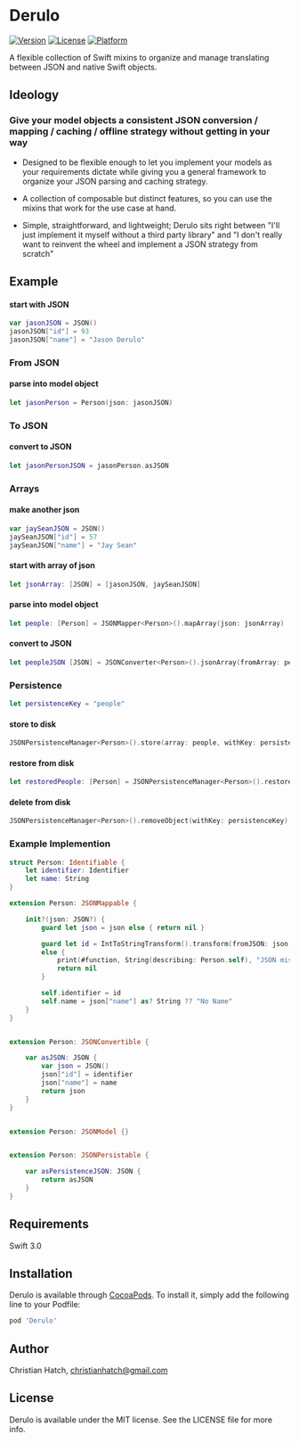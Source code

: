 # Derulo

[![Version](https://img.shields.io/cocoapods/v/Derulo.svg?style=flat)](http://cocoapods.org/pods/Derulo)
[![License](https://img.shields.io/cocoapods/l/Derulo.svg?style=flat)](http://cocoapods.org/pods/Derulo)
[![Platform](https://img.shields.io/cocoapods/p/Derulo.svg?style=flat)](http://cocoapods.org/pods/Derulo)

A flexible collection of Swift mixins to organize and manage translating between JSON and native Swift objects.


## Ideology

### Give your model objects a consistent JSON conversion / mapping / caching / offline strategy without getting in your way

* Designed to be flexible enough to let you implement your models as your requirements dictate while giving you a general framework to organize your JSON parsing and caching strategy.

* A collection of composable but distinct features, so you can use the mixins that work for the use case at hand.
  
* Simple, straightforward, and lightweight; Derulo sits right between "I'll just implement it myself without a third party library" and "I don't really want to reinvent the wheel and implement a JSON strategy from scratch"




## Example

#### start with JSON

```swift
var jasonJSON = JSON()
jasonJSON["id"] = 93
jasonJSON["name"] = "Jason Derulo"
```


### From JSON

#### parse into model object
```swift
let jasonPerson = Person(json: jasonJSON)
```

### To JSON

#### convert to JSON
```swift
let jasonPersonJSON = jasonPerson.asJSON
```


### Arrays


#### make another json
```swift
var jaySeanJSON = JSON()
jaySeanJSON["id"] = 57
jaySeanJSON["name"] = "Jay Sean"
```

#### start with array of json
```swift
let jsonArray: [JSON] = [jasonJSON, jaySeanJSON]
```

#### parse into model object
```swift
let people: [Person] = JSONMapper<Person>().mapArray(json: jsonArray)
```

#### convert to JSON
```swift
let peopleJSON [JSON] = JSONConverter<Person>().jsonArray(fromArray: people)
```


### Persistence

```swift
let persistenceKey = "people"
```

#### store to disk
```swift
JSONPersistenceManager<Person>().store(array: people, withKey: persistenceKey)
```

#### restore from disk
```swift
let restoredPeople: [Person] = JSONPersistenceManager<Person>().restoreArray(withKey: persistenceKey)
```

#### delete from disk
```swift
JSONPersistenceManager<Person>().removeObject(withKey: persistenceKey)
```



### Example Implemention

```swift
struct Person: Identifiable {
    let identifier: Identifier
    let name: String
}

extension Person: JSONMappable {

    init?(json: JSON?) {
        guard let json = json else { return nil }

        guard let id = IntToStringTransform().transform(fromJSON: json["id"])
        else {
            print(#function, String(describing: Person.self), "JSON missing required properties")
            return nil
        }

        self.identifier = id
        self.name = json["name"] as? String ?? "No Name"
    }
}


extension Person: JSONConvertible {

    var asJSON: JSON {
        var json = JSON()
        json["id"] = identifier
        json["name"] = name
        return json
    }
}


extension Person: JSONModel {}


extension Person: JSONPersistable {

    var asPersistenceJSON: JSON {
        return asJSON
    }
}
```


## Requirements

Swift 3.0

## Installation

Derulo is available through [CocoaPods](http://cocoapods.org). To install
it, simply add the following line to your Podfile:

```ruby
pod 'Derulo'
```

## Author

Christian Hatch, christianhatch@gmail.com

## License

Derulo is available under the MIT license. See the LICENSE file for more info.
